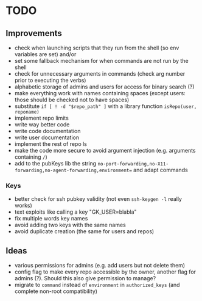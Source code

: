 # TODO


## Improvements
- check when launching scripts that they run from the shell (so env variables are set) and/or
- set some fallback mechanism for when commands are not run by the shell
- check for unnecessary arguments in commands (check arg number prior to executing the verbs)
- alphabetic storage of admins and users for access for binary search (?)
- make everything work with names containing spaces (except users: those should be checked not to have spaces)
- substitute `if [ ! -d "$repo_path" ]` with a library function `isRepo(user, reponame)`
- implement repo limits
- write way better code
- write code documentation
- write user documentation
- implement the rest of repo ls
- make the code more secure to avoid argument injection (e.g. arguments containing `/`)
- add to the pubKeys lib the string `no-port-forwarding,no-X11-forwarding,no-agent-forwarding,environment=` and adapt commands

### Keys
- better check for ssh pubkey validity (not even `ssh-keygen -l` really works)
- text exploits like calling a key "GK_USER=blabla"
- fix multiple words key names
- avoid adding two keys with the same names
- avoid duplicate creation (the same for users and repos)


## Ideas
- various permissions for admins (e.g. add users but not delete them)
- config flag to make every repo accessible by the owner, another flag for admins (?). Should this also give permission to manage?
- migrate to `command` instead of `environment` in `authorized_keys` (and complete non-root compatibility)
